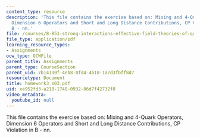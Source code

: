 ```yaml
---
content_type: resource
description: 'This file contains the exercise based on: Mixing and 4-Quark Operators,
  Dimension 6 Operators and Short and Long Distance Contributions, CP Violation in
  B - nn.'
file: /courses/8-851-strong-interactions-effective-field-theories-of-qcd-spring-2006/ee952fd3a2181748093206d7f42732f8_homework3_s03.pdf
file_type: application/pdf
learning_resource_types:
- Assignments
ocw_type: OCWFile
parent_title: Assignments
parent_type: CourseSection
parent_uid: 7b14130f-4eb8-0fd4-4b10-1a7d3fbff8d7
resourcetype: Document
title: homework3_s03.pdf
uid: ee952fd3-a218-1748-0932-06d7f42732f8
video_metadata:
  youtube_id: null
---
```

This file contains the exercise based on: Mixing and 4-Quark Operators, Dimension 6 Operators and Short and Long Distance Contributions, CP Violation in B - nn.

